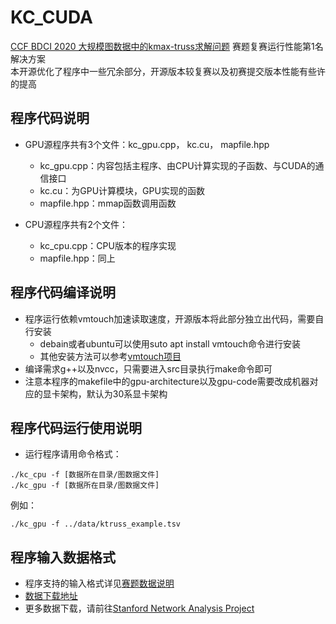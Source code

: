 # KC_CUDA

[CCF BDCI 2020 大规模图数据中的kmax-truss求解问题](https://www.datafountain.cn/competitions/473) 赛题复赛运行性能第1名解决方案  
本开源优化了程序中一些冗余部分，开源版本较复赛以及初赛提交版本性能有些许的提高  

## 程序代码说明
+ GPU源程序共有3个文件：kc_gpu.cpp， kc<span></span>.cu， mapfile.hpp
    - kc_gpu.cpp：内容包括主程序、由CPU计算实现的子函数、与CUDA的通信接口
    - kc<span></span>.cu：为GPU计算模块，GPU实现的函数
    - mapfile.hpp：mmap函数调用函数

+ CPU源程序共有2个文件：
    - kc_cpu.cpp：CPU版本的程序实现
    - mapfile.hpp：同上

## 程序代码编译说明
+ 程序运行依赖vmtouch加速读取速度，开源版本将此部分独立出代码，需要自行安装
    - debain或者ubuntu可以使用suto apt install vmtouch命令进行安装
    - 其他安装方法可以参考[vmtouch项目](https://github.com/hoytech/vmtouch)
+ 编译需求g++以及nvcc，只需要进入src目录执行make命令即可
+ 注意本程序的makefile中的gpu-architecture以及gpu-code需要改成机器对应的显卡架构，默认为30系显卡架构

## 程序代码运行使用说明
+ 运行程序请用命令格式： 
```
./kc_cpu -f [数据所在目录/图数据文件]
./kc_gpu -f [数据所在目录/图数据文件]

```
例如：
```
./kc_gpu -f ../data/ktruss_example.tsv
```

## 程序输入数据格式
+ 程序支持的输入格式详见[赛题数据说明](https://www.datafountain.cn/competitions/473/datasets)
+ [数据下载地址](http://datafountain.int-yt.com/Files/BDCI2020/473HuaKeDaKtruss/ktruss-data.zip)
+ 更多数据下载，请前往[Stanford Network Analysis Project](http://snap.stanford.edu/)